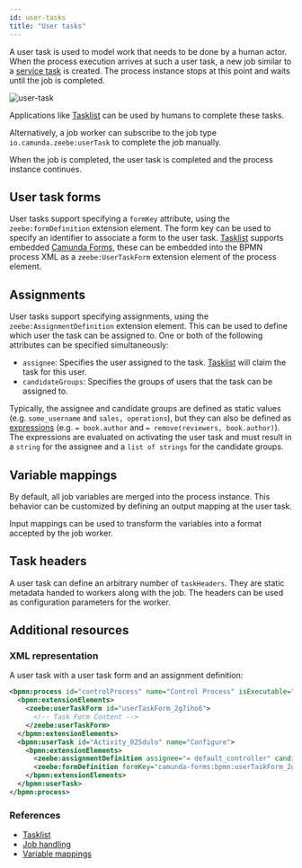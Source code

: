```yaml
---
id: user-tasks
title: "User tasks"
---
```


A user task is used to model work that needs to be done by a human actor. When
the process execution arrives at such a user task, a new job similar to a
[service task](../../service-tasks/service-tasks) is created. The process instance
stops at this point and waits until the job is completed.

![user-task](assets/user-task.png)

Applications like [Tasklist](/components/tasklist/introduction.md) can be used by humans to complete these tasks.

Alternatively, a job worker can subscribe to the job type
`io.camunda.zeebe:userTask` to complete the job manually.

When the job is completed, the user task is completed and the process
instance continues.

## User task forms

User tasks support specifying a `formKey` attribute, using the
`zeebe:formDefinition` extension element. The form key can be used to specify
an identifier to associate a form to the user task. [Tasklist](/components/tasklist/introduction.md) supports
embedded [Camunda Forms](../../../../components/tasklist/userguide/user-interface/camunda-forms),
these can be embedded into the BPMN process XML as a `zeebe:UserTaskForm`
extension element of the process element.

## Assignments
User tasks support specifying assignments, using the `zeebe:AssignmentDefinition` extension element.
This can be used to define which user the task can be assigned to. One or both of the following
attributes can be specified simultaneously:
- `assignee`: Specifies the user assigned to the task. [Tasklist](/components/tasklist/introduction.md) will claim the task for this user.
- `candidateGroups`: Specifies the groups of users that the task can be assigned to.

Typically, the assignee and candidate groups are defined as static values (e.g. `some_username` and
`sales, operations`), but they can also be defined as
[expressions](/components/concepts/expressions.md) (e.g. `= book.author` and `= remove(reviewers,
book.author)`). The expressions are evaluated on activating the user task and must result in a
`string` for the assignee and a `list of strings` for the candidate groups.

## Variable mappings

By default, all job variables are merged into the process instance. This
behavior can be customized by defining an output mapping at the user task.

Input mappings can be used to transform the variables into a format accepted by the job worker.

## Task headers

A user task can define an arbitrary number of `taskHeaders`. They are static
metadata handed to workers along with the job. The headers can be used
as configuration parameters for the worker.

## Additional resources

### XML representation

A user task with a user task form and an assignment definition:

```xml
<bpmn:process id="controlProcess" name="Control Process" isExecutable="true">
  <bpmn:extensionElements>
    <zeebe:userTaskForm id="userTaskForm_2g7iho6">
      <!-- Task Form Content -->
    </zeebe:userTaskForm>
  </bpmn:extensionElements>
  <bpmn:userTask id="Activity_025dulo" name="Configure">
    <bpmn:extensionElements>
      <zeebe:assignmentDefinition assignee="= default_controller" candidateGroups="controllers, auditors" />
      <zeebe:formDefinition formKey="camunda-forms:bpmn:userTaskForm_2g7iho6" />
    </bpmn:extensionElements>
  </bpmn:userTask>
</bpmn:process>
```

### References

- [Tasklist](/components/tasklist/introduction.md)
- [Job handling](/components/concepts/job-workers.md)
- [Variable mappings](/components/concepts/variables.md#inputoutput-variable-mappings)
